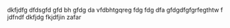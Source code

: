dkfjdfg
dfdsgfd
gfd
bh
gfdg
da
vfdbhtgqreg
fdg
fdg
dfa
gfdgdfgfgrfegthtw
f
jdfndf
dkfjdg
fkjdfjin
zafar
